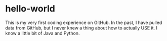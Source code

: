 # hello-world
This is my very first coding experience on GitHub.
In the past, I have pulled data from GitHub, but I never knew a thing about how to actually USE it.
I know a little bit of Java and Python.
